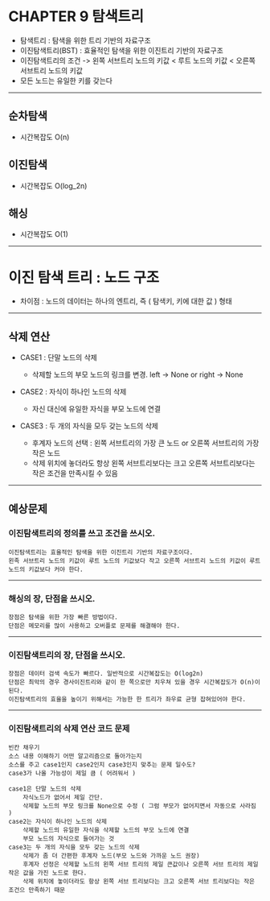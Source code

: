 # CHAPTER 9 탐색트리

- 탐색트리 : 탐색을 위한 트리 기반의 자료구조
- 이진탐색트리(BST) : 효율적인 탐색을 위한 이진트리 기반의 자료구조
- 이진탐색트리의 조건 -> 왼쪽 서브트리 노드의 키값 < 루트 노드의 키값 < 오른쪽 서브트리 노드의 키값
- 모든 노드는 유일한 키를 갖는다
----------------------------------------------------------------------------------------------------
## 순차탐색
- 시간복잡도 O(n)

## 이진탐색
- 시간복잡도 O(log_2n)

## 해싱
- 시간복잡도 O(1)
----------------------------------------------------------------------------------------------------
# 이진 탐색 트리 : 노드 구조
- 차이점 : 노드의 데이터는 하나의 엔트리, 즉 ( 탐색키, 키에 대한 값 ) 형태

----------------------------------------------------------------------------------------------------
## 삭제 연산
- CASE1 : 단말 노드의 삭제
    - 삭제할 노드의 부모 노드의 링크를 변경. left -> None or right -> None

- CASE2 : 자식이 하나인 노드의 삭제
    - 자신 대신에 유일한 자식을 부모 노드에 연결

- CASE3 : 두 개의 자식을 모두 갖는 노드의 삭제
    - 후계자 노드의 선택 : 왼쪽 서브트리의 가장 큰 노드 or 오른쪽 서브트리의 가장 작은 노드
    - 삭제 위치에 놓더라도 항상 왼쪽 서브트리보다는 크고 오른쪽 서브트리보다는 작은 조건을 만족시킬 수 있음
----------------------------------------------------------------------------------------------------
## 예상문제

### 이진탐색트리의 정의를 쓰고 조건을 쓰시오.
    이진탐색트리는 효율적인 탐색을 위한 이진트리 기반의 자료구조이다.
    왼족 서브트리 노드의 키값이 루트 노드의 키값보다 작고 오른쪽 서브트리 노드의 키값이 루트 노드의 키값보다 커야 한다.
----------------------------------------------------------------------------------------------------
### 해싱의 장, 단점을 쓰시오.
    장점은 탐색을 위한 가장 빠른 방법이다.
    단점은 메모리를 많이 사용하고 오버플로 문제를 해결해야 한다.
----------------------------------------------------------------------------------------------------
### 이진탐색트리의 장, 단점을 쓰시오.
    장점은 데이터 검색 속도가 빠르다. 일반적으로 시간복잡도는 O(log2n)
    단점은 최악의 경우 경사이진트리와 같이 한 쪽으로만 치우쳐 있을 경우 시간복잡도가 O(n)이 된다.
    이진탐색트리의 효율을 높이기 위해서는 가능한 한 트리가 좌우료 균형 잡혀있어야 한다.
----------------------------------------------------------------------------------------------------
### 이진탐색트리의 삭제 연산 코드 문제
    빈칸 채우기
    소스 내용 이해하기 어떤 알고리즘으로 돌아가는지
    소스를 주고 case1인지 case2인지 case3인지 맞추는 문제 일수도?
    case3가 나올 가능성이 제일 큼 ( 어려워서 )

    case1은 단말 노드의 삭제
        자식노드가 없어서 제일 간단.
        삭제할 노드의 부모 링크를 None으로 수정 ( 그럼 부모가 없어지면서 자동으로 사라짐 )
    case2는 자식이 하나인 노드의 삭제
        삭제할 노드의 유일한 자식을 삭제할 노드의 부모 노드에 연결
        부모 노드의 자식으로 들어가는 것
    case3는 두 개의 자식을 모두 갖는 노드의 삭제
        삭제가 좀 더 간편한 후계자 노드(부모 노드와 가까운 노드 권장)
        후계자 선정은 삭제할 노드의 왼쪽 서브 트리의 제일 큰값이나 오른쪽 서브 트리의 제일 작은 값을 가진 노드로 한다.
        삭제 위치에 놓이더라도 항상 왼쪽 서브 트리보다는 크고 오른쪽 서브 트리보다는 작은 조건으 만족하기 때문